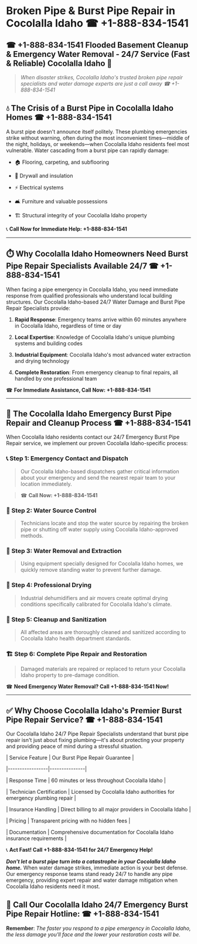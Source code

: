 # Broken Pipe & Burst Pipe Repair in Cocolalla Idaho ☎ +1-888-834-1541  
## ☎ +1-888-834-1541 Flooded Basement Cleanup & Emergency Water Removal - 24/7 Service (Fast & Reliable) Cocolalla Idaho 🚨  

> *When disaster strikes, Cocolalla Idaho's trusted broken pipe repair specialists and water damage experts are just a call away ☎ +1-888-834-1541*  

## 💧 The Crisis of a Burst Pipe in Cocolalla Idaho Homes ☎ +1-888-834-1541  

A burst pipe doesn't announce itself politely. These plumbing emergencies strike without warning, often during the most inconvenient times—middle of the night, holidays, or weekends—when Cocolalla Idaho residents feel most vulnerable. Water cascading from a burst pipe can rapidly damage:  

* 🏠 Flooring, carpeting, and subflooring  
* 🧱 Drywall and insulation  
* ⚡ Electrical systems  
* 🛋️ Furniture and valuable possessions  
* 🏗️ Structural integrity of your Cocolalla Idaho property  

📞 **Call Now for Immediate Help: +1-888-834-1541**  

---  

## ⏱️ Why Cocolalla Idaho Homeowners Need Burst Pipe Repair Specialists Available 24/7 ☎ +1-888-834-1541  

When facing a pipe emergency in Cocolalla Idaho, you need immediate response from qualified professionals who understand local building structures. Our Cocolalla Idaho-based 24/7 Water Damage and Burst Pipe Repair Specialists provide:  

1. **Rapid Response**: Emergency teams arrive within 60 minutes anywhere in Cocolalla Idaho, regardless of time or day  
2. **Local Expertise**: Knowledge of Cocolalla Idaho's unique plumbing systems and building codes  
3. **Industrial Equipment**: Cocolalla Idaho's most advanced water extraction and drying technology  
4. **Complete Restoration**: From emergency cleanup to final repairs, all handled by one professional team  

☎ **For Immediate Assistance, Call Now: +1-888-834-1541**  

---  

## 🔧 The Cocolalla Idaho Emergency Burst Pipe Repair and Cleanup Process ☎ +1-888-834-1541  

When Cocolalla Idaho residents contact our 24/7 Emergency Burst Pipe Repair service, we implement our proven Cocolalla Idaho-specific process:  

### 📞 Step 1: Emergency Contact and Dispatch  
> Our Cocolalla Idaho-based dispatchers gather critical information about your emergency and send the nearest repair team to your location immediately.  
> ☎ **Call Now: +1-888-834-1541**  

### 🚿 Step 2: Water Source Control  
> Technicians locate and stop the water source by repairing the broken pipe or shutting off water supply using Cocolalla Idaho-approved methods.  

### 🌊 Step 3: Water Removal and Extraction  
> Using equipment specially designed for Cocolalla Idaho homes, we quickly remove standing water to prevent further damage.  

### 💨 Step 4: Professional Drying  
> Industrial dehumidifiers and air movers create optimal drying conditions specifically calibrated for Cocolalla Idaho's climate.  

### 🧼 Step 5: Cleanup and Sanitization  
> All affected areas are thoroughly cleaned and sanitized according to Cocolalla Idaho health department standards.  

### 🏗️ Step 6: Complete Pipe Repair and Restoration  
> Damaged materials are repaired or replaced to return your Cocolalla Idaho property to pre-damage condition.  

☎ **Need Emergency Water Removal? Call +1-888-834-1541 Now!**  

---  

## ✅ Why Choose Cocolalla Idaho's Premier Burst Pipe Repair Service? ☎ +1-888-834-1541  

Our Cocolalla Idaho 24/7 Pipe Repair Specialists understand that burst pipe repair isn't just about fixing plumbing—it's about protecting your property and providing peace of mind during a stressful situation.  

| Service Feature | Our Burst Pipe Repair Guarantee |  
|-----------------|---------------|  
| Response Time | 60 minutes or less throughout Cocolalla Idaho |  
| Technician Certification | Licensed by Cocolalla Idaho authorities for emergency plumbing repair |  
| Insurance Handling | Direct billing to all major providers in Cocolalla Idaho |  
| Pricing | Transparent pricing with no hidden fees |  
| Documentation | Comprehensive documentation for Cocolalla Idaho insurance requirements |  

📞 **Act Fast! Call +1-888-834-1541 for 24/7 Emergency Help!**  

***Don't let a burst pipe turn into a catastrophe in your Cocolalla Idaho home.*** When water damage strikes, immediate action is your best defense. Our emergency response teams stand ready 24/7 to handle any pipe emergency, providing expert repair and water damage mitigation when Cocolalla Idaho residents need it most.  

## 📱 Call Our Cocolalla Idaho 24/7 Emergency Burst Pipe Repair Hotline: ☎ +1-888-834-1541  

**Remember**: *The faster you respond to a pipe emergency in Cocolalla Idaho, the less damage you'll face and the lower your restoration costs will be.*